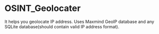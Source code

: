 # OSINT_Geolocater
It helps you geolocate IP address. Uses Maxmind GeoIP database and any SQLite database(should contain valid IP address format).
